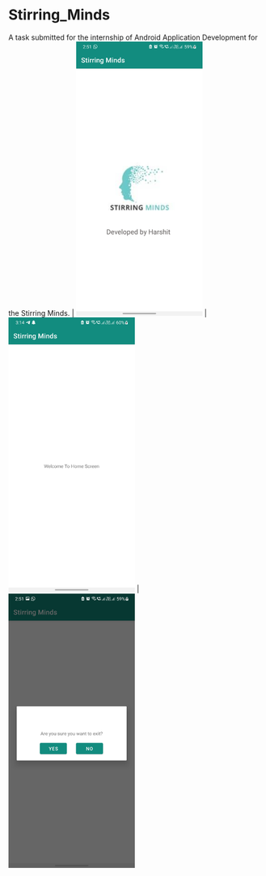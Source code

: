 # Stirring_Minds
A task submitted for the internship of Android Application Development for the Stirring Minds.
| <img src="https://github.com/singhharshit640/Stirring_Minds/blob/master/screenshots/Screenshot_20220125-145100_Stirring%20Minds.jpg" width="250">
| <img src="https://github.com/singhharshit640/Stirring_Minds/blob/master/screenshots/Screenshot_20220125-151415_Stirring%20Minds.jpg" width="250">
| <img src="https://github.com/singhharshit640/Stirring_Minds/blob/master/screenshots/Screenshot_20220125-145105_Stirring%20Minds.jpg" width="250">

